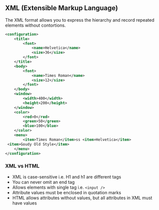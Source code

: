 ## XML (Extensible Markup Language)

The XML format allows you to express the hierarchy and record repeated elements without contortions.

```xml
<configuration>
    <title>
        <font>
            <name>Helvetica</name>
            <size>36</size>
        </font>
    </title>
    <body>
        <font>
            <name>Times Roman</name>
            <size>12</size>
        </font>
    </body>
    <window>
        <width>400</width>
        <height>200</height>
    </window>
    <color>
        <red>0</red>
        <green>50</green>
        <blue>100</blue>
    </color>
    <menu>
        <item>Times Roman</item>ss <item>Helvetica</item>
 <item>Goudy Old Style</item>
    </menu>
</configuration>
```

### XML vs HTML

- XML is case-sensitive i.e. H1 and h1 are different tags
- You can never omit an end tag
- Allows elements with single tag i.e. `<input />`
- Attribute values must be enclosed in quotation marks
- HTML allows attributes without values, but all attributes in XML must have values
